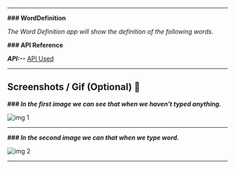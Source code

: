 
<hr>

**### WordDefinition**

_The Word Definition app will show the definition of the following words._



**### API Reference**

**_API:--_** [API Used](https://dictionaryapi.dev/)

<hr>

## Screenshots / Gif (Optional) 📸

**### _In the first image we can see that when we haven't typed anything._**

![img 1](https://user-images.sercontent.com/82721772/162623742-fa79c7a8-c4c4-40f8-9532-7b491caa4648.png)<hr>

**### _In the second image we can that when we type word._**

![img 2](https://user-images.sercontent.com/82721772/162623767-e9673c74-9724-48a0-91bf-bdb4bac597de.png)<hr>



